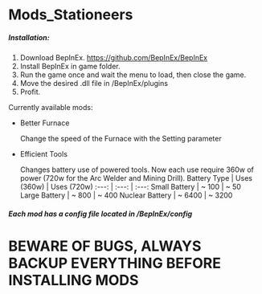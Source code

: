 # Mods_Stationeers

##### Installation:

1. Download BepInEx. https://github.com/BepInEx/BepInEx
2. Install BepInEx in game folder.
3. Run the game once and wait the menu to load, then close the game.
4. Move the desired <Plugin>.dll file in <Game Folder>/BepInEx/plugins
5. Profit.

Currently available mods: 

* Better Furnace

  Change the speed of the Furnace with the Setting parameter

* Efficient Tools
  
  Changes battery use of powered tools. Now each use require 360w of power (720w for the Arc Welder and Mining Drill).
  Battery Type | Uses (360w) | Uses (720w)
  :---: | :---: | :---:
  Small Battery | ~ 100 | ~ 50
  Large Battery | ~ 800 | ~ 400
  Nuclear Battery | ~ 6400 | ~ 3200

##### Each mod has a config file located in <GameFolder>/BepInEx/config

# **BEWARE OF BUGS, ALWAYS BACKUP EVERYTHING BEFORE INSTALLING MODS**
